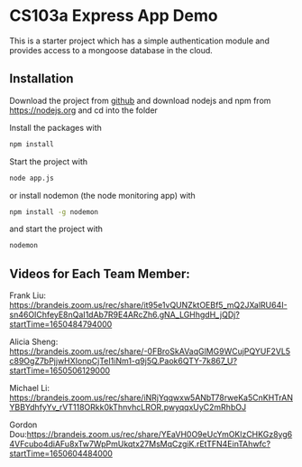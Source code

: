 # CS103a Express App Demo

This is a starter project which has a simple authentication module 
and provides access to a mongoose database in the cloud.

## Installation
Download the project from [github](https://github.com/franciscoliu/CS-103-pa03) and download nodejs and npm from https://nodejs.org
and cd into the folder

Install the packages with
``` bash
npm install
```
Start the project with
``` bash
node app.js
```
or install nodemon (the node monitoring app) with
``` bash
npm install -g nodemon
```
and start the project with
``` bash
nodemon
```

## Videos for Each Team Member:
Frank Liu: https://brandeis.zoom.us/rec/share/it95e1vQUNZktOEBf5_mQ2JXalRU64I-sn46OIChfeyE8nQaI1dAb7R9E4ARcZh6.gNA_LGHhgdH_jQDj?startTime=1650484794000

Alicia Sheng: https://brandeis.zoom.us/rec/share/-0FBroSkAVaqGlMG9WCujPQYUF2VL5c89OgZ7bPjjwHXIonpCjTeI1iNm1-q9j5Q.Paok6QTY-7k867_U?startTime=1650506129000

Michael Li: https://brandeis.zoom.us/rec/share/iNRjYqqwxw5ANbT78rweKa5CnKHTrANYBBYdhfyYv_rVT118ORkk0kThnvhcLROR.pwyqqxUyC2mRhbOJ

Gordon Dou:https://brandeis.zoom.us/rec/share/YEaVH0O9eUcYmOKlzCHKGz8yg64VFcubo4diAFu8xTw7WpPmUkqtx27MsMqCzgiK.rEtTFN4EinTAhwfc?startTime=1650604484000